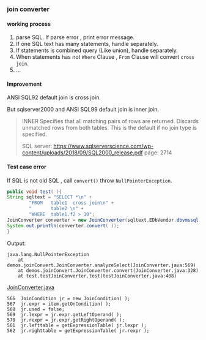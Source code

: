 ### join converter

#### working process

1. parse SQL.   If parse error , print error message.
2. If one SQL text has many statements, handle separately.
3. If statements is combined query (Like union), handle separately.
4. When statements has not `Where` Clause , `From` Clause  will convert `cross join`.
5. ...








#### Improvement


  ANSI SQL92 default join is cross join.

  But sqlserver2000 and ANSI SQL99 default join is inner join.

> INNER
> Specifies that all matching pairs of rows are returned. Discards unmatched rows from both tables. This is the default if no join type is specified.
>
> SQL server: <https://www.sqlserverscience.com/wp-content/uploads/2018/09/SQL2000_release.pdf>
> page: 2714



#### Test case error

If SQL is not old SQL , call `convert()` throw `NullPointerException`.

```java
public void test( ){
String sqltext = "SELECT *\n" +
		"FROM   table1  cross join\n" +
		"       table2 \n" +
		"WHERE  table1.f2 > 10";
JoinConverter converter = new JoinConverter(sqltext,EDbVendor.dbvmssql);
System.out.println(converter.convert( ));
}
```

Output:

```
java.lang.NullPointerException
	at demos.joinConvert.JoinConverter.analyzeSelect(JoinConverter.java:569)
	at demos.joinConvert.JoinConverter.convert(JoinConverter.java:328)
	at test.testJoinConverter.test(testJoinConverter.java:408)
```

[JoinConverter.java](https://github.com/sqlparser/gsp_demo_java/blob/%23635/src/main/java/demos/joinConvert/JoinConverter.java)

```
566  JoinCondition jr = new JoinCondition( );
567  jr.expr = item.getOnCondition( );
568  jr.used = false;
569  jr.lexpr = jr.expr.getLeftOperand( );
570  jr.rexpr = jr.expr.getRightOperand( );
561  jr.lefttable = getExpressionTable( jr.lexpr );
562  jr.righttable = getExpressionTable( jr.rexpr );
```

